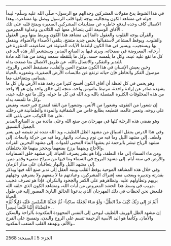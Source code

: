 ------------------------------------------------------------------------

في هذا الشوط يدع مقولات المشركين وجدالهم مع الرسول- صلّى الله عليه وسلّم-
ليبدأ جولة في مشاهد الكون ومجاليه، يوجه إليها قلب الرسول ويصل بها
مشاعره. وهذا الاتصال كاف وحده ليدفع خاطره عن مضايقات المشركين الصغيرة
ويفتح قلبه على تلك الآفاق الوسيعة التي يتضاءل معها كيد الكائدين وعداوة
المجرمين..  
والقرآن يوجه القلوب والعقول دائما إلى مشاهد هذا الكون ويربط بينها وبين
العقول والقلوب. ويوقظ المشاعر لاستقبالها بحس جديد متفتح، يتلقى الأصداء
والأضواء، وينفعل بها ويستجيب. ويسير في هذا الكون ليلتقط الآيات المبثوثة
في تضاعيفه، المنثورة في أرجائه، المعروضة في صفحاته، ويرى فيها يد الصانع
المدبر، ويستشعر آثار هذه اليد في كل ما تقع عليه عينه، وكل ما يلمسه حسه،
وكل ما يلتقطه سمعه ويتخذ من هذا كله مادة للتدبر والتفكر، والاتصال بالله،
عن طريق الاتصال بما صنعت يداه.  
وحين يعيش الإنسان في هذا الكون مفتوح العين والقلب، مستيقظ الحس والروح،
موصول الفكر والخاطر فإن حياته ترتفع عن ملابسات الأرض الصغيرة، وشعوره
بالحياة يتسامى ويتضاعف معا.  
وهو يحس في كل لحظة أن آفاق الكون أفسح كثيرا من رقعة هذه الأرض وأن كل ما
يشهده صادر عن إرادة واحدة، مرتبط بناموس واحد، متجه إلى خالق واحد وإن هو
إلا واحد من هذه المخلوقات الكثيرة المتصلة بالله ويد الله في كل ما حوله،
وكل ما تقع عليه عينه، وكل ما تلمسه يداه.  
إن شعورا من التقوى، وشعورا من الأنس، وشعورا من الثقة لتمتزج في حسه،
وتفيض على روحه، وتعمر عالمه، فتطبعه بطابع خاص من الشفافية والمودة
والطمأنينة في رحلته على هذا الكوكب حتى يلقى الله.  
وهو يقضي هذه الرحلة كلها في مهرجان من صنع الله وعلى مائدة من يد الصانع
المدبر الجميل التنسيق.  
وفي هذا الدرس ينتقل السياق من مشهد الظل اللطيف، ويد الله تمده ثم تقبضه
في يسر ولطف. إلى مشهد الليل وما فيه من نوم وسبات، والنهار وما فيه من
حركة وانبعاث. إلى مشهد الرياح تبشر بالرحمة ثم يعقبها الماء المحيي
للموات. إلى مشهد البحرين الفرات والأجاج وبينهما برزخ يمنعهما ويحجز
بينهما فلا يختلطان.  
ومن ماء السماء إلى ماء النطفة، وإذا هو بشر يصرف الحياة. إلى مشهد خلق
السماوات والأرض في ستة أيام. إلى مشهد البروج في السماء وما فيها من سراج
مضيء وقمر منير. إلى مشهد الليل والنهار يتعاقبان على مدار الزمان.  
وفي خلال هذه المشاهد الموحية يوقظ القلب وينبه العقل إلى تدبر صنع الله
فيها ويذكر بقدرته وتدبيره ويعجب معه إشراك المشركين، وعبادتهم ما لا
ينفعهم ولا يضرهم، وجهلهم بربهم وتطاولهم عليه، وتظاهرهم على الكفر والجحود
والنكران. فإذا هو تصرف عجيب مريب في وسط هذا الحشد المعروض من آيات الله،
ومشاهد الكون الذي خلقه الله.  
فلنعش نحن لحظات في ذلك المهرجان الذي يدعونا الخالق البارئ المصور إليه في
طول الحياة.  
«أَلَمْ تَرَ إِلى رَبِّكَ كَيْفَ مَدَّ الظِّلَّ- وَلَوْ شاءَ لَجَعَلَهُ ساكِناً- ثُمَّ جَعَلْنَا الشَّمْسَ عَلَيْهِ
دَلِيلًا ثُمَّ قَبَضْناهُ إِلَيْنا قَبْضاً يَسِيراً» ..  
إن مشهد الظل الوريف اللطيف ليوحي إلى النفس المجهودة المكدودة بالراحة
والسكن والأمان. وكأنما هو اليد الآسية الرحيمة تنسم على الروح والبدن،
وتمسح على القرح والألم، وتهدهد القلب المتعب المكدود..

------------------------------------------------------------------------

الجزء: 5 ¦ الصفحة: 2568
